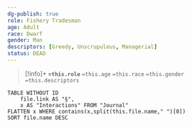 ```yaml
---
dg-publish: true
role: Fishery Tradesman
age: Adult
race: Dwarf
gender: Man
descriptors: [Greedy, Unscrupulous, Managerial]
status: DEAD
---
```


> [!info]+
> **`=this.role`**
> `=this.age` `=this.race` `=this.gender`
> `=this.descriptors` 

```dataview
TABLE WITHOUT ID
	file.link AS "§", 
	x AS "Interactions" FROM "Journal"
FLATTEN x WHERE contains(x,split(this.file.name," ")[0])
SORT file.name DESC
```
